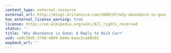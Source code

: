 ```yaml
---
content_type: external-resource
external_url: http://blogs.britannica.com/2008/07/why-abundance-is-good-a-reply-to-nick-carr/
has_external_license_warning: true
license: https://en.wikipedia.org/wiki/All_rights_reserved
status: ''
title: 'Why Abundance is Good: A Reply to Nick Carr'
uid: ce8c39d5-5798-4049-bd4a-baac2ca88592
wayback_url: ''
---
```

